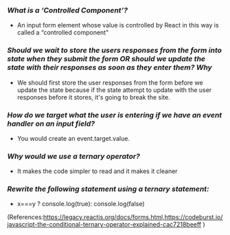 ### *What is a ‘Controlled Component’?* ###

- An input form element whose value is controlled by React in this way is called a “controlled component"

### *Should we wait to store the users responses from the form into state when they submit the form OR should we update the state with their responses as soon as they enter them? Why* ###

- We should first store the user responses from the form before we update the state because if the state attempt to update with the user responses before it stores, it's going to break the site.

### *How do we target what the user is entering if we have an event handler on an input field?* ###

- You would create an event.target.value.


### *Why would we use a ternary operator?* ###

- It makes the code simpler to read and it makes it cleaner

### *Rewrite the following statement using a ternary statement:* ###

- x===y ?
console.log(true): console.log(false)

(References:https://legacy.reactjs.org/docs/forms.html,https://codeburst.io/javascript-the-conditional-ternary-operator-explained-cac7218beeff )